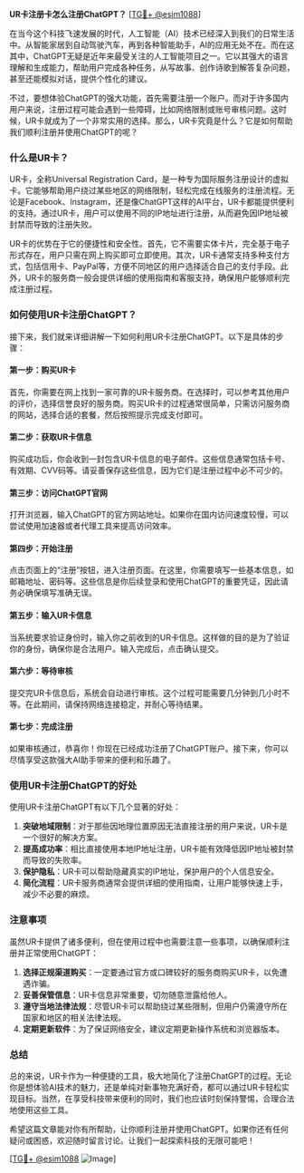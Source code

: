 **UR卡注册卡怎么注册ChatGPT？** [[TG💪+ @esim1088](https://t.me/s/esim1088)]

在当今这个科技飞速发展的时代，人工智能（AI）技术已经深入到我们的日常生活中。从智能家居到自动驾驶汽车，再到各种智能助手，AI的应用无处不在。而在这其中，ChatGPT无疑是近年来最受关注的人工智能项目之一。它以其强大的语言理解和生成能力，帮助用户完成各种任务，从写故事、创作诗歌到解答复杂问题，甚至还能模拟对话，提供个性化的建议。

不过，要想体验ChatGPT的强大功能，首先需要注册一个账户。而对于许多国内用户来说，注册过程可能会遇到一些障碍，比如网络限制或账号审核问题。这时候，UR卡就成为了一个非常实用的选择。那么，UR卡究竟是什么？它是如何帮助我们顺利注册并使用ChatGPT的呢？

### 什么是UR卡？

UR卡，全称Universal Registration Card，是一种专为国际服务注册设计的虚拟卡。它能够帮助用户绕过某些地区的网络限制，轻松完成在线服务的注册流程。无论是Facebook、Instagram，还是像ChatGPT这样的AI平台，UR卡都能提供便利的支持。通过UR卡，用户可以使用不同的IP地址进行注册，从而避免因IP地址被封禁而导致的注册失败。

UR卡的优势在于它的便捷性和安全性。首先，它不需要实体卡片，完全基于电子形式存在，用户只需在网上购买即可立即使用。其次，UR卡通常支持多种支付方式，包括信用卡、PayPal等，方便不同地区的用户选择适合自己的支付手段。此外，UR卡的服务商一般会提供详细的使用指南和客服支持，确保用户能够顺利完成注册过程。

### 如何使用UR卡注册ChatGPT？

接下来，我们就来详细讲解一下如何利用UR卡注册ChatGPT。以下是具体的步骤：

#### 第一步：购买UR卡

首先，你需要在网上找到一家可靠的UR卡服务商。在选择时，可以参考其他用户的评价，选择信誉良好的服务商。购买UR卡的过程通常很简单，只需访问服务商的网站，选择合适的套餐，然后按照提示完成支付即可。

#### 第二步：获取UR卡信息

购买成功后，你会收到一封包含UR卡信息的电子邮件。这些信息通常包括卡号、有效期、CVV码等。请妥善保存这些信息，因为它们是注册过程中必不可少的。

#### 第三步：访问ChatGPT官网

打开浏览器，输入ChatGPT的官方网站地址。如果你在国内访问速度较慢，可以尝试使用加速器或者代理工具来提高访问效率。

#### 第四步：开始注册

点击页面上的“注册”按钮，进入注册页面。在这里，你需要填写一些基本信息，如邮箱地址、密码等。这些信息是你后续登录和使用ChatGPT的重要凭证，因此请务必确保填写准确无误。

#### 第五步：输入UR卡信息

当系统要求验证身份时，输入你之前收到的UR卡信息。这样做的目的是为了验证你的身份，确保你是合法用户。输入完成后，点击确认提交。

#### 第六步：等待审核

提交完UR卡信息后，系统会自动进行审核。这个过程可能需要几分钟到几小时不等。在此期间，请保持网络连接稳定，并耐心等待结果。

#### 第七步：完成注册

如果审核通过，恭喜你！你现在已经成功注册了ChatGPT账户。接下来，你可以尽情享受这款强大AI助手带来的便利和乐趣了。

### 使用UR卡注册ChatGPT的好处

使用UR卡注册ChatGPT有以下几个显著的好处：

1. **突破地域限制**：对于那些因地理位置原因无法直接注册的用户来说，UR卡是一个很好的解决方案。
2. **提高成功率**：相比直接使用本地IP地址注册，UR卡能有效降低因IP地址被封禁而导致的失败率。
3. **保护隐私**：UR卡可以帮助隐藏真实的IP地址，保护用户的个人信息安全。
4. **简化流程**：UR卡服务商通常会提供详细的使用指南，让用户能够快速上手，减少不必要的麻烦。

### 注意事项

虽然UR卡提供了诸多便利，但在使用过程中也需要注意一些事项，以确保顺利注册并正常使用ChatGPT：

1. **选择正规渠道购买**：一定要通过官方或口碑较好的服务商购买UR卡，以免遭遇诈骗。
2. **妥善保管信息**：UR卡信息非常重要，切勿随意泄露给他人。
3. **遵守当地法律法规**：尽管UR卡可以帮助绕过某些限制，但用户仍需遵守所在国家和地区的相关法律法规。
4. **定期更新软件**：为了保证网络安全，建议定期更新操作系统和浏览器版本。

### 总结

总的来说，UR卡作为一种便捷的工具，极大地简化了注册ChatGPT的过程。无论你是想体验AI技术的魅力，还是单纯对新事物充满好奇，都可以通过UR卡轻松实现目标。当然，在享受科技带来便利的同时，我们也应该时刻保持警惕，合理合法地使用这些工具。

希望这篇文章能对你有所帮助，让你顺利注册并使用ChatGPT。如果你还有任何疑问或困惑，欢迎随时留言讨论。让我们一起探索科技的无限可能吧！

[[TG💪+ @esim1088](https://t.me/s/esim1088) ![Image](https://i.postimg.cc/4NQfJmqS/Snipaste-2025-05-13-00-14-12.png)]